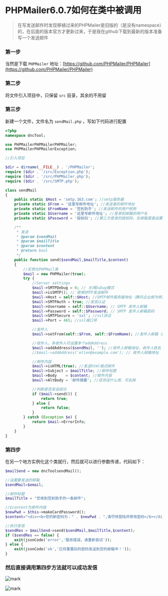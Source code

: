 # PHPMailer6.0.7如何在类中被调用

<!--more-->

> 在写发送邮件时发现移植过来的PHPMailer是旧版的（是没有namespace）的，在后面的版本官方才更新过来，于是我在github下载到最新的版本准备写一个发送邮件

### 第一步

当然是下载 `PHPMailer` 地址：[https://github.com/PHPMailer/PHPMailer](https://github.com/PHPMailer/PHPMailer)

### 第二步

将文件引入项目中，只保留 `src` 目录，其余的不用留

### 第三步

新建一个文件，文件名为 `sendMail.php` ，写如下代码进行配置

```php
<?php
namespace dncTool;

use PHPMailerPHPMailerPHPMailer;
use PHPMailerPHPMailerException;

//引入项目

$dir = dirname(__FILE__) . '/PHPMailer';
require ($dir . '/src/Exception.php');
require ($dir . '/src/PHPMailer.php');
require ($dir . '/src/SMTP.php');

class sendMail
{
    public static $Host = 'smtp.163.com'; //smtp服务器
    private static $From = '这里写邮件地址'; //发送者的邮件地址
    private static $FromName = '签到助手'; //发送邮件的用户昵称
    private static $Username = '这里写邮件地址'; //登录到邮箱的用户名
    private static $Password = '授权码'; //第三方登录的授权码，在邮箱里面设置

    /**
     * 发送
     * @param $sendMail
     * @param $mailTitle
     * @param $content
     * @return bool
     */
    public function send($sendMail,$mailTitle,$content)
    {
        //实例化PHPMail类
        $mail = new PHPMailer(true);
        try {
            //Server settings
            $mail->SMTPDebug = 0; // 关闭Dubug模式
            $mail->isSMTP(); // 使用SMTP发送邮件
            $mail->Host = self::$Host; //SMTP邮件服务器地址（腾讯企业邮为例）
            $mail->SMTPAuth = true; //发信认证
            $mail->Username = self::$Username; // SMTP 发件人邮箱
            $mail->Password = self::$Password; // SMTP 发件人邮箱密码
            $mail->SMTPSecure = 'ssl'; //ssl协议
            $mail->Port = 465; //ssl端口号

            //发件人
            $mail->setFrom(self::$From, self::$FromName); //发件人邮箱（同 $mail->Username项设置）、发件人名称

            //收件人。多收件人可设置多个addAddress
            $mail->addAddress($sendMail, ''); //收件人邮箱地址，收件人姓名（选填）
            //$mail->addAddress('ellen@example.com'); // 收件人邮箱地址

            //邮件内容
            $mail->isHTML(true); //发送html格式邮件
            $mail->Subject = $mailTitle; //邮件标题
            $mail->Body    = $content; //邮件内容
            $mail->AltBody = '邮件摘要'; //目测没什么用，可去掉

            //判断是否发送成功
            if ($mail->send()) {
                return true;
            } else {
                return false;
            }
        } catch (Exception $e) {
            return $mail->ErrorInfo;
        }
    }
}
```

### 第四步

在另一个地方实例化这个类就行，然后就可以进行参数传递，代码如下：

```php
$mailSend = new dncToolsendMail();

//设置要发送的邮箱
$sendMail=$email;

//邮件标题
$mailTitle = "您收到签到助手的一条邮件";

//$content为邮件内容
$newPwd = $this->makeCardPassword();
$content="<div><b>您的新密码为：" . $newPwd . ",请尽快登陆并修改密码</b></div>";

//执行发信
$sendRes = $mailSend->send($sendMail,$mailTitle,$content);
if ($sendRes == false) {
	exit(jsonCode('error','服务错误，请重新尝试'));
} else {
	exit(jsonCode('ok','已将重置后的密码发送到您的邮箱中！'));
}
```

### 然后直接调用第四步方法就可以成功发信

![mark](https://pic.yqqy.top/blog/20200111/8TGarEu0hX9E.png "收到邮件")

![mark](https://pic.yqqy.top/blog/20200111/024PtSRickMk.png "发送邮件")
